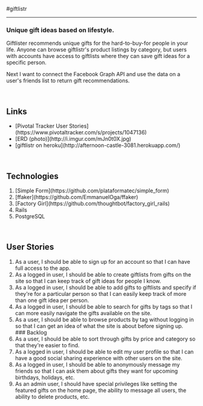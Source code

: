 #giftlistr

<hr>

### Unique gift ideas based on lifestyle.

<p>Giftlister recommends unique gifts for the hard-to-buy-for people in your life. Anyone can browse giftlistr's product listings by category, but users with accounts have access to giftlists where they can save gift ideas for a specific person.</p>

<p>Next I want to connect the Facebook Graph API and use the data on a user's friends list to return gift recommendations.</p>

<br>

## Links
<ul>
  <li>[Pivotal Tracker User Stories](https://www.pivotaltracker.com/s/projects/1047136)</li>
  <li>[ERD (photo)](http://i.imgur.com/mJn0t0X.jpg)</li>
  <li>[giftlistr on heroku](http://afternoon-castle-3081.herokuapp.com/)</li>
</ul>

<br>

## Technologies
<ol>
  <li>[Simple Form](https://github.com/plataformatec/simple_form)</li>
  <li>[ffaker](https://github.com/EmmanuelOga/ffaker)</li>
  <li>[Factory Girl](https://github.com/thoughtbot/factory_girl_rails)</li>
  <li>Rails</li>
  <li>PostgreSQL</li>
</ol>

<br>

## User Stories
<ol>
  <li>As a user, I should be able to sign up for an account so that I can have full access to the app.</li>
  <li>As a logged in user, I should be able to create giftlists from gifts on the site so that I can keep track of gift ideas for people I know.</li>
  <li>As a logged in user, I should be able to add gifts to giftlists and specify if they're for a particular person so that I can easily keep track of more than one gift idea per person.</li>
  <li>As a logged in user, I should be able to search for gifts by tags so that I can more easily navigate the gifts available on the site.</li>
  <li>As a user, I should be able to browse products by tag without logging in so that I can get an idea of what the site is about before signing up.</li>
  ### Backlog
  <li>As a user, I should be able to sort through gifts by price and category so that they're easier to find.</li>
  <li>As a logged in user, I should be able to edit my user profile so that I can have a good social sharing experience with other users on the site. </li>
  <li>As a logged in user, I should be able to anonymously message my friends so that I can ask them about gifts they want for upcoming birthdays, holidays, etc.</li>
  <li>As an admin user, I should have special privileges like setting the featured gifts on the home page, the ability to message all users, the ability to delete products, etc.</li>
</ol>
